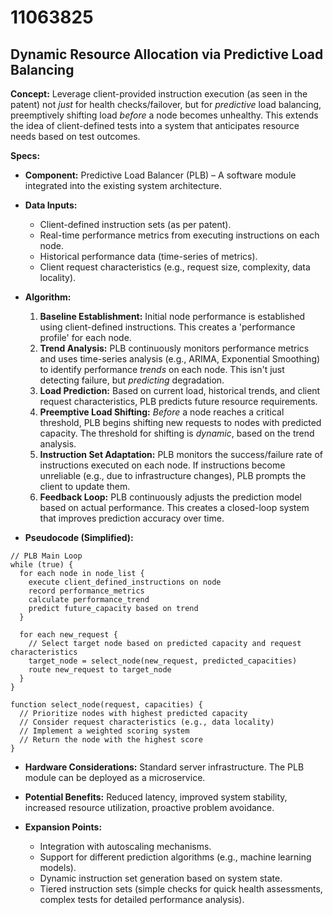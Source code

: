 # 11063825

## Dynamic Resource Allocation via Predictive Load Balancing

**Concept:** Leverage client-provided instruction execution (as seen in the patent) not *just* for health checks/failover, but for *predictive* load balancing, preemptively shifting load *before* a node becomes unhealthy. This extends the idea of client-defined tests into a system that anticipates resource needs based on test outcomes.

**Specs:**

*   **Component:** Predictive Load Balancer (PLB) – A software module integrated into the existing system architecture.

*   **Data Inputs:**
    *   Client-defined instruction sets (as per patent).
    *   Real-time performance metrics from executing instructions on each node.
    *   Historical performance data (time-series of metrics).
    *   Client request characteristics (e.g., request size, complexity, data locality).

*   **Algorithm:**
    1.  **Baseline Establishment:**  Initial node performance is established using client-defined instructions. This creates a 'performance profile' for each node.
    2.  **Trend Analysis:**  PLB continuously monitors performance metrics and uses time-series analysis (e.g., ARIMA, Exponential Smoothing) to identify performance *trends* on each node.  This isn't just detecting failure, but *predicting* degradation.
    3.  **Load Prediction:** Based on current load, historical trends, and client request characteristics, PLB predicts future resource requirements.
    4.  **Preemptive Load Shifting:** *Before* a node reaches a critical threshold, PLB begins shifting new requests to nodes with predicted capacity. The threshold for shifting is *dynamic*, based on the trend analysis.
    5.  **Instruction Set Adaptation:** PLB monitors the success/failure rate of instructions executed on each node. If instructions become unreliable (e.g., due to infrastructure changes), PLB prompts the client to update them.
    6.  **Feedback Loop:** PLB continuously adjusts the prediction model based on actual performance. This creates a closed-loop system that improves prediction accuracy over time.

*   **Pseudocode (Simplified):**

```
// PLB Main Loop
while (true) {
  for each node in node_list {
    execute client_defined_instructions on node
    record performance_metrics
    calculate performance_trend
    predict future_capacity based on trend
  }

  for each new_request {
    // Select target node based on predicted capacity and request characteristics
    target_node = select_node(new_request, predicted_capacities)
    route new_request to target_node
  }
}

function select_node(request, capacities) {
  // Prioritize nodes with highest predicted capacity
  // Consider request characteristics (e.g., data locality)
  // Implement a weighted scoring system
  // Return the node with the highest score
}
```

*   **Hardware Considerations:** Standard server infrastructure.  The PLB module can be deployed as a microservice.

*   **Potential Benefits:** Reduced latency, improved system stability, increased resource utilization, proactive problem avoidance.

*   **Expansion Points:**
    *   Integration with autoscaling mechanisms.
    *   Support for different prediction algorithms (e.g., machine learning models).
    *   Dynamic instruction set generation based on system state.
    *   Tiered instruction sets (simple checks for quick health assessments, complex tests for detailed performance analysis).